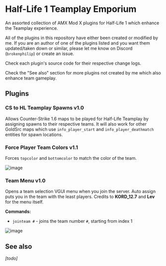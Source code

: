 # Half-Life 1 Teamplay Emporium
An assorted collection of AMX Mod X plugins for Half-Life 1 which enhance the Teamplay experience.

All of the plugins in this repository have either been created or modified by me. If you are an author of one of the plugins listed and you want them updated/taken down or similar, please let me know on Discord (`brokenphilip`) or create an issue.

Check each plugin's source code for their respective change logs.

Check the "See also" section for more plugins not created by me which also enhance team gameplay.

## Plugins
### CS to HL Teamplay Spawns v1.0
Allows Counter-Strike 1.6 maps to be played for Half-Life Teamplay by assigning spawns to their respective teams. It will also work for other GoldSrc maps which use `info_player_start` and `info_player_deathmatch` entities for spawn locations.

### Force Player Team Colors v1.1
Forces `topcolor` and `bottomcolor` to match the color of the team.

![image](https://github.com/brokenphilip/HL1_Teamplay_Emporium/assets/13336890/6fed8a3d-955d-40e7-ae0d-5a1d9e7bad06)

### Team Menu v1.0
Opens a team selection VGUI menu when you join the server. Auto assign puts you in the team with the least players. Credits to **KORD_12.7** and **Lev** for the menu itself.

**Commands:**
- `jointeam #` - joins the team number `#`, starting from index 1

![image](https://github.com/brokenphilip/HL1_Teamplay_Emporium/assets/13336890/dec51833-6c8c-4045-8978-6f28ef10692d)

## See also
*[todo]*